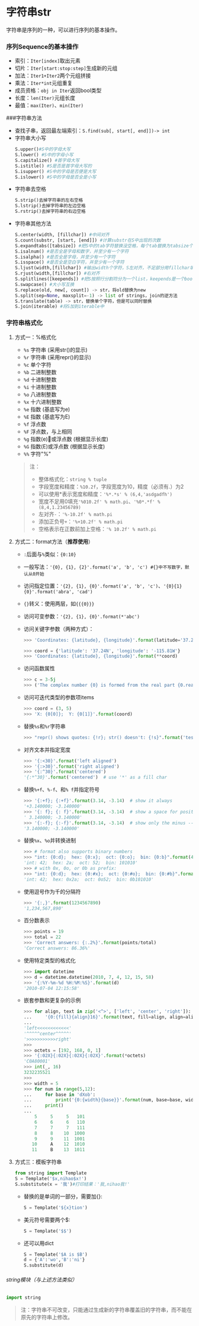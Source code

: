  字符串str
 ===
字符串是序列的一种，可以进行序列的基本操作。
### 序列Sequence的基本操作
- 索引：`Iter[index]`取出元素
- 切片：`Iter[start:stop:step]`生成新的元组
- 加法：`Iter1+Iter2`两个元组拼接
- 乘法：`Iter*int`元组重复
- 成员资格：`obj in Iter`返回bool类型
- 长度：`len(Iter)`元组长度
- 最值：`max(Iter)`、`min(Iter)`

###字符串方法
- 查找子串，返回最左端索引：`S.find(sub[, start[, end]])-> int`
- 字符串大小写
    ```python
    S.upper()#S中的字母大写
    S.lower() #S中的字母小写
    S.capitalize() #首字母大写
    S.istitle() #S是否是首字母大写的
    S.isupper() #S中的字母是否便是大写
    S.islower() #S中的字母是否全是小写
    ```
- 字符串去空格
    ```python
    S.strip()去掉字符串的左右空格
    S.lstrip()去掉字符串的左边空格
    S.rstrip()去掉字符串的右边空格
    ```
- 字符串其他方法
    ```python
    S.center(width, [fillchar]) #中间对齐
    S.count(substr, [start, [end]]) #计算substr在S中出现的次数
    S.expandtabs([tabsize]) #把S中的tab字符替换没空格，每个tab替换为tabsize个空格，默认是8个
    S.isalnum() #是否全是字母和数字，并至少有一个字符
    S.isalpha() #是否全是字母，并至少有一个字符
    S.isspace() #是否全是空白字符，并至少有一个字符    
    S.ljust(width,[fillchar]) #输出width个字符，S左对齐，不足部分用fillchar填充，默认的为空格。
    S.rjust(width,[fillchar]) #右对齐
    S.splitlines([keepends]) #把S按照行分割符分为一个list，keepends是一个bool值，如果为真每行后而会保留行分割符。
    S.swapcase() #大小写互换
    S.replace(old, new[, count]) -> str，将old替换为new
    S.split(sep=None, maxsplit=-1) -> list of strings，join的逆方法
    S.translate(table) -> str，替换单个字符，但是可以同时替换
    S.join(iterable) #将S加到iterable中
    ```



### 字符串格式化
1. 方式一：%格式化
    - `%s`    字符串 (采用str()的显示)
    - `%r`    字符串 (采用repr()的显示)
    - `%c`    单个字符
    - `%b`    二进制整数
    - `%d`    十进制整数
    - `%i`    十进制整数
    - `%o`    八进制整数
    - `%x`    十六进制整数
    - `%e`   指数 (基底写为e)
    - `%E`    指数 (基底写为E)
    - `%f`    浮点数
    - `%F`    浮点数，与上相同
    - `%g`    指数(e)或浮点数 (根据显示长度)
    - `%G`   指数(E)或浮点数 (根据显示长度)
    - `%%`    字符"%"
    > 注：
    >   - 整体格式化：`string % tuple`
    >   - 字段宽度和精度：`%10.2f`，字段宽度为10，精度（必须有.）为2
    > - 可以使用*表示宽度和精度：`'%*.*s' % (6,4,'asdgadfh')`
    > - 宽度不足用0填充`'%010.2f' % math.pi`、`'%0*.*f' % (8,4,1.23456789)`
    > - 左对齐`-`：`'%-10.2f' % math.pi`
    > - 添加正负号`+`：`'%+10.2f' % math.pi`
    > - 空格表示在正数前加上空格：`'% 10.2f' % math.pi`

2. 方式二：format方法（**推荐使用**）
    - `:`后面与`%`类似：`{0:10}`
    - 一般写法：`'{0}, {1}, {2}'.format('a', 'b', 'c') #{}中不写数字，默认从0开始`
    - 访问指定位置：`'{2}, {1}, {0}'.format('a', 'b', 'c')`、`'{0}{1}{0}'.format('abra', 'cad')`
    - `{}`转义：使用两层，如`{{{0}}}`
    - 访问可变参数：`'{2}, {1}, {0}'.format(*'abc') `
    - 访问关键字参数（两种方式）：

         ```python
         >>> 'Coordinates: {latitude}, {longitude}'.format(latitude='37.24N', longitude='-115.81W')
         ```

         ```python
         >>> coord = {'latitude': '37.24N', 'longitude': '-115.81W'}  
         >>> 'Coordinates: {latitude}, {longitude}'.format(**coord)
         ```
    - 访问函数属性
        ```python
        >>> c = 3-5j
        >>> ('The complex number {0} is formed from the real part {0.real} and the imaginary part {0.imag}.').format(c)
        ```
    - 访问可迭代类型的参数项items
        ```python
        >>> coord = (3, 5)
        >>> 'X: {0[0]};  Y: {0[1]}'.format(coord)
        ```    
    - 替换`%s`和`%r`字符串
        ```python
        >>> "repr() shows quotes: {!r}; str() doesn't: {!s}".format('test1', 'test2')
        ```  
    - 对齐文本并指定宽度
        ```python
        >>> '{:<30}'.format('left aligned')
        >>> '{:>30}'.format('right aligned')
        >>> '{:^30}'.format('centered')
        '{:*^30}'.format('centered')  # use '*' as a fill char
        ```  
    - 替换`%+f`、`%-f`、和`% f`并指定符号
        ```python
        >>> '{:+f}; {:+f}'.format(3.14, -3.14)  # show it always
        '+3.140000; -3.140000'
        >>> '{: f}; {: f}'.format(3.14, -3.14)  # show a space for positive numbers
        ' 3.140000; -3.140000'
        >>> '{:-f}; {:-f}'.format(3.14, -3.14)  # show only the minus -- same as '{:f}; {:f}'
        '3.140000; -3.140000'
        ```
    - 替换`%x`、`%o`并转换进制
        ```python
        >>> # format also supports binary numbers
        >>> "int: {0:d};  hex: {0:x};  oct: {0:o};  bin: {0:b}".format(42)
        'int: 42;  hex: 2a;  oct: 52;  bin: 101010'
        >>> # with 0x, 0o, or 0b as prefix:
        >>> "int: {0:d};  hex: {0:#x};  oct: {0:#o};  bin: {0:#b}".format(42)
        'int: 42;  hex: 0x2a;  oct: 0o52;  bin: 0b101010'
        ```  
    - 使用逗号作为千的分隔符    
        ```python
        >>> '{:,}'.format(1234567890)
        '1,234,567,890'
        ```
    - 百分数表示
        ```python
        >>> points = 19
        >>> total = 22
        >>> 'Correct answers: {:.2%}'.format(points/total)
        'Correct answers: 86.36%'
        ```
    - 使用特定类型的格式化        
        ```python
        >>> import datetime
        >>> d = datetime.datetime(2010, 7, 4, 12, 15, 58)
        >>> '{:%Y-%m-%d %H:%M:%S}'.format(d)
        '2010-07-04 12:15:58'
        ```
    - 嵌套参数和更复杂的示例
        ```python
        >>> for align, text in zip('<^>', ['left', 'center', 'right']):
        ...     '{0:{fill}{align}16}'.format(text, fill=align, align=align)
        ...
        'left<<<<<<<<<<<<'
        '^^^^^center^^^^^'
        '>>>>>>>>>>>right'
        >>>
        >>> octets = [192, 168, 0, 1]
        >>> '{:02X}{:02X}{:02X}{:02X}'.format(*octets)
        'C0A80001'
        >>> int(_, 16)
        3232235521
        >>>
        >>> width = 5
        >>> for num in range(5,12):
        ...     for base in 'dXob':
        ...         print('{0:{width}{base}}'.format(num, base=base, width=width), end=' ')
        ...     print()
        ...
            5     5     5   101
            6     6     6   110
            7     7     7   111
            8     8    10  1000
            9     9    11  1001
           10     A    12  1010
           11     B    13  1011

        ```

3. 方式三：模板字符串
    ```Python
    from string import Template
    S = Template('$x,nihao$x!')    
    S.substitute(x = '我')#打印结果：'我,nihao我!'
    ```
    - 替换的是单词的一部分，需要加{}:
        ```Python
        S = Template('${x}tion')
        ```
    - 美元符号需要两个$:
        ```Python
        S = Template('$$')
        ```
    - 还可以用dict
        ```Python
        S = Template('$A is $B')
        d = {'A':'wo','B':'ni'}
        S.substitute(d)
        ```


###### string模块（与上述方法类似）
```python
import string
```


> 注：字符串不可改变，只能通过生成新的字符串覆盖旧的字符串，而不能在原先的字符串上修改。
